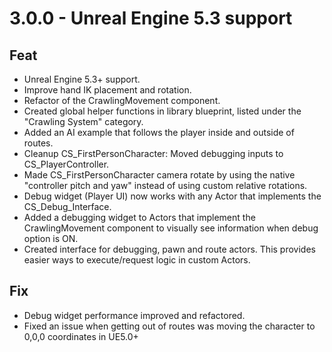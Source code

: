 
# 3.0.0 - Unreal Engine 5.3 support
## Feat
- Unreal Engine 5.3+ support.
- Improve hand IK placement and rotation.
- Refactor of the CrawlingMovement component.
- Created global helper functions in library blueprint, listed under the "Crawling System" category.
- Added an AI example that follows the player inside and outside of routes.
- Cleanup CS_FirstPersonCharacter: Moved debugging inputs to CS_PlayerController.
- Made CS_FirstPersonCharacter camera rotate by using the native "controller pitch and yaw" instead of using custom relative rotations.
- Debug widget (Player UI) now works with any Actor that implements the CS_Debug_Interface.
- Added a debugging widget to Actors that implement the CrawlingMovement component to visually see information when debug option is ON.
- Created interface for debugging, pawn and route actors. This provides easier ways to execute/request logic in custom Actors.

## Fix
- Debug widget performance improved and refactored.
- Fixed an issue when getting out of routes was moving the character to 0,0,0 coordinates in UE5.0+
